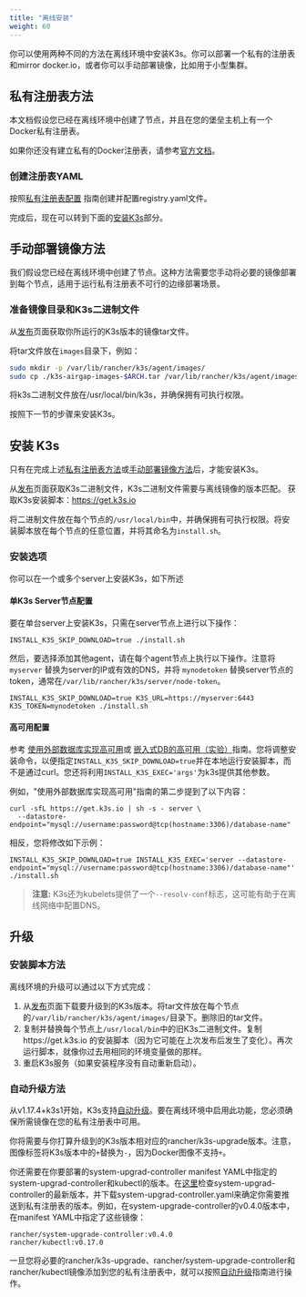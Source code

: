 ```yaml
---
title: "离线安装"
weight: 60
---
```


你可以使用两种不同的方法在离线环境中安装K3s。你可以部署一个私有的注册表和mirror docker.io，或者你可以手动部署镜像，比如用于小型集群。

## 私有注册表方法

本文档假设您已经在离线环境中创建了节点，并且在您的堡垒主机上有一个Docker私有注册表。

如果你还没有建立私有的Docker注册表，请参考[官方文档](https://docs.docker.com/registry/deploying/#run-an-externally-accessible-registry)。

### 创建注册表YAML

按照[私有注册表配置](/docs/k3s/installation/private-registry/_index) 指南创建并配置registry.yaml文件。

完成后，现在可以转到下面的[安装K3s](#安装-k3s)部分。

## 手动部署镜像方法

我们假设您已经在离线环境中创建了节点。这种方法需要您手动将必要的镜像部署到每个节点，适用于运行私有注册表不可行的边缘部署场景。

### 准备镜像目录和K3s二进制文件

从[发布](https://github.com/rancher/k3s/releases)页面获取你所运行的K3s版本的镜像tar文件。

将tar文件放在`images`目录下，例如：

```sh
sudo mkdir -p /var/lib/rancher/k3s/agent/images/
sudo cp ./k3s-airgap-images-$ARCH.tar /var/lib/rancher/k3s/agent/images/
```

将k3s二进制文件放在/usr/local/bin/k3s，并确保拥有可执行权限。

按照下一节的步骤来安装K3s。

## 安装 K3s

只有在完成上述[私有注册表方法](#私有注册表方法)或[手动部署镜像方法](#手动部署镜像方法)后，才能安装K3s。

从[发布](https://github.com/rancher/k3s/releases)页面获取K3s二进制文件，K3s二进制文件需要与离线镜像的版本匹配。
获取K3s安装脚本：https://get.k3s.io

将二进制文件放在每个节点的`/usr/local/bin`中，并确保拥有可执行权限。将安装脚本放在每个节点的任意位置，并将其命名为`install.sh`。


### 安装选项
你可以在一个或多个server上安装K3s，如下所述

#### 单K3s Server节点配置

要在单台server上安装K3s，只需在server节点上进行以下操作：

```
INSTALL_K3S_SKIP_DOWNLOAD=true ./install.sh
```

然后，要选择添加其他agent，请在每个agent节点上执行以下操作。注意将 `myserver` 替换为server的IP或有效的DNS，并将 `mynodetoken` 替换server节点的token，通常在`/var/lib/rancher/k3s/server/node-token`。

```
INSTALL_K3S_SKIP_DOWNLOAD=true K3S_URL=https://myserver:6443 K3S_TOKEN=mynodetoken ./install.sh
```

#### 高可用配置

参考 [使用外部数据库实现高可用](/docs/k3s/installation/ha/_index)或 [嵌入式DB的高可用（实验）](/docs/k3s/installation/ha-embedded/_index)指南。您将调整安装命令，以便指定`INSTALL_K3S_SKIP_DOWNLOAD=true`并在本地运行安装脚本，而不是通过curl。您还将利用`INSTALL_K3S_EXEC='args'`为k3s提供其他参数。

例如，"使用外部数据库实现高可用"指南的第二步提到了以下内容：

```
curl -sfL https://get.k3s.io | sh -s - server \
  --datastore-endpoint="mysql://username:password@tcp(hostname:3306)/database-name"
```

相反，您将修改如下示例：

```
INSTALL_K3S_SKIP_DOWNLOAD=true INSTALL_K3S_EXEC='server --datastore-endpoint="mysql://username:password@tcp(hostname:3306)/database-name"' ./install.sh
```

>**注意:** K3s还为kubelets提供了一个`--resolv-conf`标志，这可能有助于在离线网络中配置DNS。

## 升级

### 安装脚本方法

离线环境的升级可以通过以下方式完成：

1. 从[发布](https://github.com/rancher/k3s/releases)页面下载要升级到的K3s版本。将tar文件放在每个节点的`/var/lib/rancher/k3s/agent/images/`目录下。删除旧的tar文件。
2. 复制并替换每个节点上`/usr/local/bin`中的旧K3s二进制文件。复制https://get.k3s.io 的安装脚本（因为它可能在上次发布后发生了变化）。再次运行脚本，就像你过去用相同的环境变量做的那样。
3. 重启K3s服务（如果安装程序没有自动重新启动）。

### 自动升级方法

从v1.17.4+k3s1开始，K3s支持[自动升级](/docs/k3s/upgrades/automated/_index)。要在离线环境中启用此功能，您必须确保所需镜像在您的私有注册表中可用。

你将需要与你打算升级到的K3s版本相对应的rancher/k3s-upgrade版本。注意，图像标签将K3s版本中的`+`替换为`-`，因为Docker图像不支持`+`。

你还需要在你要部署的system-upgrad-controller manifest YAML中指定的system-upgrad-controller和kubectl的版本。在[这里](https://github.com/rancher/system-upgrade-controller/releases/latest)检查system-upgrad-controller的最新版本，并下载system-upgrad-controller.yaml来确定你需要推送到私有注册表的版本。例如，在system-upgrade-controller的v0.4.0版本中，在manifest YAML中指定了这些镜像：

```
rancher/system-upgrade-controller:v0.4.0
rancher/kubectl:v0.17.0
```

一旦您将必要的rancher/k3s-upgrade、rancher/system-upgrade-controller和rancher/kubectl镜像添加到您的私有注册表中，就可以按照[自动升级](/docs/k3s/upgrades/automated/_index)指南进行操作。
